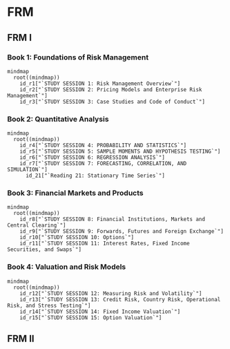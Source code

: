 # FRM

## FRM I

### Book 1: Foundations of Risk Management

```mermaid
mindmap
  root((mindmap))
    id_r1["`STUDY SESSION 1: Risk Management Overview`"]
    id_r2["`STUDY SESSION 2: Pricing Models and Enterprise Risk Management`"]
    id_r3["`STUDY SESSION 3: Case Studies and Code of Conduct`"]
```

### Book 2: Quantitative Analysis

```mermaid
mindmap
  root((mindmap))
    id_r4["`STUDY SESSION 4: PROBABILITY AND STATISTICS`"]
    id_r5["`STUDY SESSION 5: SAMPLE MOMENTS AND HYPOTHESIS TESTING`"]
    id_r6["`STUDY SESSION 6: REGRESSION ANALYSIS`"]
    id_r7["`STUDY SESSION 7: FORECASTING, CORRELATION, AND SIMULATION`"]
      id_21["`Reading 21: Stationary Time Series`"]
```

### Book 3: Financial Markets and Products

```mermaid
mindmap
  root((mindmap))
    id_r8["`STUDY SESSION 8: Financial Institutions, Markets and Central Clearing`"]
    id_r9["`STUDY SESSION 9: Forwards, Futures and Foreign Exchange`"]
    id_r10["`STUDY SESSION 10: Options`"]
    id_r11["`STUDY SESSION 11: Interest Rates, Fixed Income Securities, and Swaps`"]
```    
    
### Book 4: Valuation and Risk Models

```mermaid
mindmap
  root((mindmap))
    id_r12["`STUDY SESSION 12: Measuring Risk and Volatility`"]
    id_r13["`STUDY SESSION 13: Credit Risk, Country Risk, Operational Risk, and Stress Testing`"]
    id_r14["`STUDY SESSION 14: Fixed Income Valuation`"]
    id_r15["`STUDY SESSION 15: Option Valuation`"]

```

## FRM II